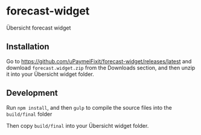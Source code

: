 # forecast-widget
Übersicht forecast widget

## Installation
Go to https://github.com/uPaymeiFixit/forecast-widget/releases/latest and download `forecast.widget.zip` from the Downloads section, and then unzip it into your Übersicht widget folder.

## Development
Run `npm install`, and then `gulp` to compile the source files into the `build/final` folder

Then copy `build/final` into your Übersicht widget folder.
